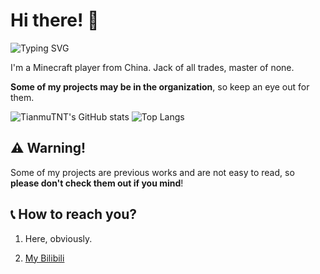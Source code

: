 # Hi there! 👋
![Typing SVG](https://readme-typing-svg.demolab.com?font=Fira+Code&duration=3000&pause=1000&vCenter=true&width=270&height=20&lines=print(%22Hello%2C+World!%22))

I'm a Minecraft player from China. Jack of all trades, master of none.

**Some of my projects may be in the organization**, so keep an eye out for them.

![TianmuTNT's GitHub stats](https://rms.skymc.ink/api?username=TianmuTNT&show_icons=true)
![Top Langs](https://rms.skymc.ink/api/top-langs/?username=TianmuTNT&layout=compact&size_weight=0.5&count_weight=0.5&langs_count=20)

## ⚠ Warning!
Some of my projects are previous works and are not easy to read, so **please don't check them out if you mind**!

## 📞 How to reach you?
1. Here, obviously.

2. [My Bilibili](https://space.bilibili.com/1674232182)
